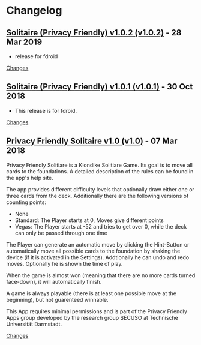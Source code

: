 # Changelog

<a name="v1.0.2"></a>
## [Solitaire (Privacy Friendly) v1.0.2 (v1.0.2)](https://github.com/SecUSo/privacy-friendly-solitaire/releases/tag/v1.0.2) - 28 Mar 2019

- release for fdroid

[Changes][v1.0.2]


<a name="v1.0.1"></a>
## [Solitaire (Privacy Friendly) v1.0.1 (v1.0.1)](https://github.com/SecUSo/privacy-friendly-solitaire/releases/tag/v1.0.1) - 30 Oct 2018

- This release is for fdroid.

[Changes][v1.0.1]


<a name="v1.0"></a>
## [Privacy Friendly Solitaire v1.0 (v1.0)](https://github.com/SecUSo/privacy-friendly-solitaire/releases/tag/v1.0) - 07 Mar 2018

Privacy Friendly Solitiare is a Klondike Solitiare Game. Its goal is to move all cards to the foundations. A detailed description of the rules can be found in the app's help site.

The app provides different difficulty levels that optionally draw either one or three cards from the deck. Additionally there are the following versions of counting points:
- None 
- Standard: The Player starts at 0, Moves give different points
- Vegas: The Player starts at -52 and tries to get over 0, while the deck can only be passed through one time

The Player can generate an automatic move by clicking the Hint-Button or automatically move all possible cards to the foundation by shaking the device (if it is activated in the Settings). 
Addtionally he can undo and redo moves. Optionally he is shown the time of play.

When the game is almost won (meaning that there are no more cards turned face-down), it will automatically finish.

A game is always playable (there is at least one possible move at the beginning), but not guarenteed winnable.

This App requires minimal permissions and is part of the Privacy Friendly Apps group
developed by the research group SECUSO at Technische Universität Darmstadt.

[Changes][v1.0]


[v1.0.2]: https://github.com/SecUSo/privacy-friendly-solitaire/compare/v1.0.1...v1.0.2
[v1.0.1]: https://github.com/SecUSo/privacy-friendly-solitaire/compare/v1.0...v1.0.1
[v1.0]: https://github.com/SecUSo/privacy-friendly-solitaire/tree/v1.0

 <!-- Generated by https://github.com/rhysd/changelog-from-release -->
